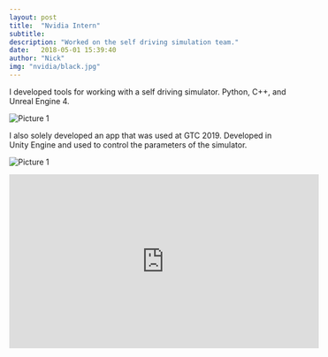 ```yaml
---
layout: post
title:  "Nvidia Intern"
subtitle: 
description: "Worked on the self driving simulation team."
date:   2018-05-01 15:39:40
author: "Nick"
img: "nvidia/black.jpg"
---
```


I developed tools for working with a self driving simulator. Python, C++, and Unreal Engine 4.

![Picture 1]({{site.baseurl}}/assets/img/nvidia/drivesim0.png)

I also solely developed an app that was used at GTC 2019. Developed in Unity Engine and used to control the parameters of the simulator. 

![Picture 1]({{site.baseurl}}/assets/img/nvidia/tablet.png)

<iframe width="560" height="315" src="https://www.youtube.com/embed/DXsLDyiONV4" frameborder="0" allow="accelerometer; autoplay; encrypted-media; gyroscope; picture-in-picture" allowfullscreen></iframe>

